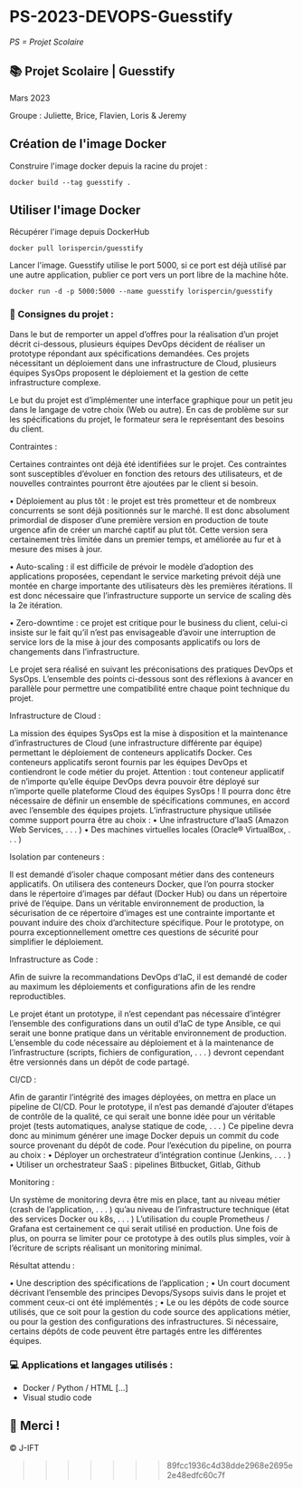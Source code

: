 # PS-2023-DEVOPS-Guesstify

*PS = Projet Scolaire*

## 📚 Projet Scolaire | Guesstify

Mars 2023

Groupe : Juliette, Brice, Flavien, Loris & Jeremy

## Création de l'image Docker

Construire l'image docker depuis la racine du projet :

`docker build --tag guesstify .`

## Utiliser l'image Docker

Récupérer l'image depuis DockerHub

`docker pull lorispercin/guesstify`

Lancer l'image. Guesstify utilise le port 5000, si ce port est déjà utilisé par une autre application, publier ce port vers un port libre de la machine hôte.

`docker run -d -p 5000:5000 --name guesstify lorispercin/guesstify`

### 📌 Consignes du projet :

Dans le but de remporter un appel d’offres pour la réalisation d’un projet décrit ci-dessous, plusieurs équipes DevOps décident de réaliser un prototype répondant aux spécifications demandées. Ces projets nécessitant un déploiement dans une infrastructure de Cloud, plusieurs équipes SysOps proposent le déploiement et la gestion de cette infrastructure complexe.

Le but du projet est d’implémenter une interface graphique pour un petit jeu dans le langage de votre choix (Web ou autre). En cas de problème sur sur les spécifications du projet, le formateur sera le représentant des besoins du client.

Contraintes :


Certaines contraintes ont déjà été identifiées sur le projet. Ces contraintes sont susceptibles d’évoluer en fonction des retours des utilisateurs, et de nouvelles contraintes pourront être ajoutées par le client si besoin.

• Déploiement au plus tôt : le projet est très prometteur et de nombreux concurrents se sont déjà positionnés sur le marché. Il est donc absolument primordial de disposer d’une première version en production de toute urgence afin de créer un marché captif au plut tôt. Cette version sera certainement très limitée dans un premier temps, et améliorée au fur et à mesure des mises à jour.

• Auto-scaling : il est difficile de prévoir le modèle d’adoption des applications proposées, cependant le service marketing prévoit déjà une montée en charge importante des utilisateurs dès les premières itérations. Il est donc nécessaire que l’infrastructure supporte un service de scaling dès la 2e itération.

• Zero-downtime : ce projet est critique pour le business du client, celui-ci insiste sur le fait qu’il n’est pas envisageable d’avoir une interruption de service lors de la mise à jour des composants applicatifs ou lors de changements dans l’infrastructure.

Le projet sera réalisé en suivant les préconisations des pratiques DevOps et SysOps. L’ensemble des points ci-dessous sont des réflexions à avancer en parallèle pour permettre une compatibilité entre chaque point technique du projet.

Infrastructure de Cloud : 

La mission des équipes SysOps est la mise à disposition et la maintenance d’infrastructures de Cloud (une infrastructure différente par équipe) permettant le déploiement de conteneurs applicatifs Docker. Ces conteneurs applicatifs seront fournis par les équipes DevOps et contiendront le code métier
du projet.
Attention : tout conteneur applicatif de n’importe qu’elle équipe DevOps devra pouvoir être déployé sur n’importe quelle plateforme Cloud des équipes SysOps !
Il pourra donc être nécessaire de définir un ensemble de spécifications communes, en accord avec l’ensemble des équipes projets. L’infrastructure physique utilisée comme support pourra être au choix :
• Une infrastructure d’IaaS (Amazon Web Services, . . . )
• Des machines virtuelles locales (Oracle® VirtualBox, . . . )

Isolation par conteneurs :

Il est demandé d’isoler chaque composant métier dans des conteneurs applicatifs. On utilisera des conteneurs Docker, que l’on pourra stocker dans le répertoire d’images par défaut (Docker Hub) ou dans un répertoire privé de l’équipe. Dans un véritable environnement de production, la sécurisation de ce répertoire d’images est une contrainte importante et pouvant induire des choix d’architecture spécifique. Pour le prototype, on pourra exceptionnellement omettre ces questions de sécurité pour simplifier le déploiement.

Infrastructure as Code :

Afin de suivre la recommandations DevOps d’IaC, il est demandé de coder au maximum les déploiements et configurations afin de les rendre reproductibles.

Le projet étant un prototype, il n’est cependant pas nécessaire d’intégrer l’ensemble des configurations dans un outil d’IaC de type Ansible, ce qui serait une bonne pratique dans un véritable environnement de production. L’ensemble du code nécessaire au déploiement et à la maintenance de l’infrastructure (scripts,
fichiers de configuration, . . . ) devront cependant être versionnés dans un dépôt de code partagé.

CI/CD :

Afin de garantir l’intégrité des images déployées, on mettra en place un pipeline de CI/CD. Pour le prototype, il n’est pas demandé d’ajouter d’étapes de contrôle de la qualité, ce qui serait une bonne idée pour un véritable projet (tests automatiques, analyse statique de code, . . . ) Ce pipeline devra donc au minimum générer une image Docker depuis un commit du code source provenant du dépôt de code.
Pour l’exécution du pipeline, on pourra au choix :
• Déployer un orchestrateur d’intégration continue (Jenkins, . . . )
• Utiliser un orchestrateur SaaS : pipelines Bitbucket, Gitlab, Github

Monitoring :

Un système de monitoring devra être mis en place, tant au niveau métier (crash de l’application, . . . ) qu’au niveau de l’infrastructure technique (état des services Docker ou k8s, . . . ) L’utilisation du couple Prometheus / Grafana est certainement ce qui serait utilisé en production. Une fois de plus, on pourra se limiter pour ce prototype à des outils plus simples, voir à l’écriture de scripts réalisant un monitoring minimal.

Résultat attendu :

• Une description des spécifications de l’application ;
• Un court document décrivant l’ensemble des principes Devops/Sysops suivis dans le projet et comment ceux-ci ont été implémentés ;
• Le ou les dépôts de code source utilisés, que ce soit pour la gestion du code source des applications métier, ou pour la gestion des configurations des infrastructures.
Si nécessaire, certains dépôts de code peuvent être partagés entre les différentes équipes.


### 💻 Applications et langages utilisés :

+ Docker / Python / HTML [...]
+ Visual studio code



## 🌸 Merci !
© J-IFT
>>>>>>> 89fcc1936c4d38dde2968e2695e2e48edfc60c7f
